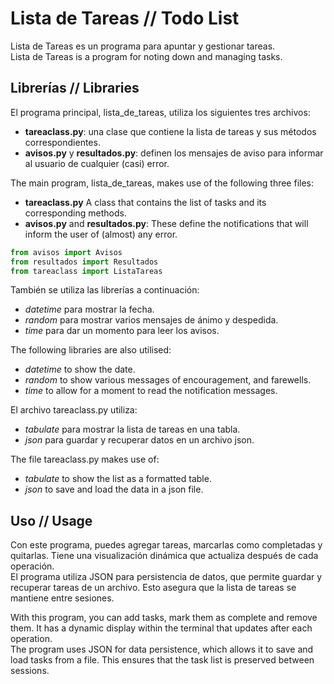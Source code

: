 # Lista de Tareas // Todo List

Lista de Tareas es un programa para apuntar y gestionar tareas.  
Lista de Tareas is a program for noting down and managing tasks.  

## Librerías // Libraries

El programa principal, lista_de_tareas, utiliza los siguientes tres archivos:  
- **tareaclass.py**: una clase que contiene la lista de tareas y sus métodos correspondientes.  
- **avisos.py** y **resultados.py**: definen los mensajes de aviso para informar al usuario de cualquier (casi) error.  

The main program, lista_de_tareas, makes use of the following three files:  
- **tareaclass.py** A class that contains the list of tasks and its corresponding methods.  
- **avisos.py** and **resultados.py**: These define the notifications that will inform the user of (almost) any error.  

```python
from avisos import Avisos
from resultados import Resultados
from tareaclass import ListaTareas
```

También se utiliza las librerías a continuación:
- *datetime* para mostrar la fecha.
- *random* para mostrar varios mensajes de ánimo y despedida.
- *time* para dar un momento para leer los avisos.

The following libraries are also utilised:
- *datetime* to show the date.
- *random* to show various messages of encouragement, and farewells.
- *time* to allow for a moment to read the notification messages.

El archivo tareaclass.py utiliza:
- *tabulate* para mostrar la lista de tareas en una tabla.
- *json* para guardar y recuperar datos en un archivo json.

The file tareaclass.py makes use of:
- *tabulate* to show the list as a formatted table.
- *json* to save and load the data in a json file.


## Uso // Usage

Con este programa, puedes agregar tareas, marcarlas como completadas y quitarlas. Tiene una visualización dinámica que actualiza después de cada operación.  
El programa utiliza JSON para persistencia de datos, que permite guardar y recuperar tareas de un archivo. Esto asegura que la lista de tareas se mantiene entre sesiones.

With this program, you can add tasks, mark them as complete and remove them. It has a dynamic display within the terminal that updates after each operation.  
The program uses JSON for data persistence, which allows it to save and load tasks from a file. This ensures that the task list is preserved between sessions.